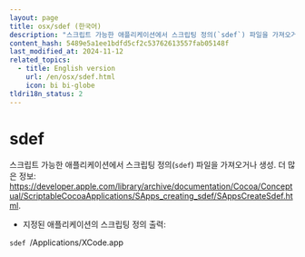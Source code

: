 ```yaml
---
layout: page
title: osx/sdef (한국어)
description: "스크립트 가능한 애플리케이션에서 스크립팅 정의(`sdef`) 파일을 가져오거나 생성."
content_hash: 5489e5a1ee1bdfd5cf2c53762613557fab05148f
last_modified_at: 2024-11-12
related_topics:
  - title: English version
    url: /en/osx/sdef.html
    icon: bi bi-globe
tldri18n_status: 2
---
```

# sdef

스크립트 가능한 애플리케이션에서 스크립팅 정의(`sdef`) 파일을 가져오거나 생성.
더 많은 정보: <https://developer.apple.com/library/archive/documentation/Cocoa/Conceptual/ScriptableCocoaApplications/SApps_creating_sdef/SAppsCreateSdef.html>.

- 지정된 애플리케이션의 스크립팅 정의 출력:

`sdef `<span class="tldr-var badge badge-pill bg-dark-lm bg-white-dm text-white-lm text-dark-dm font-weight-bold">/Applications/XCode.app</span>
